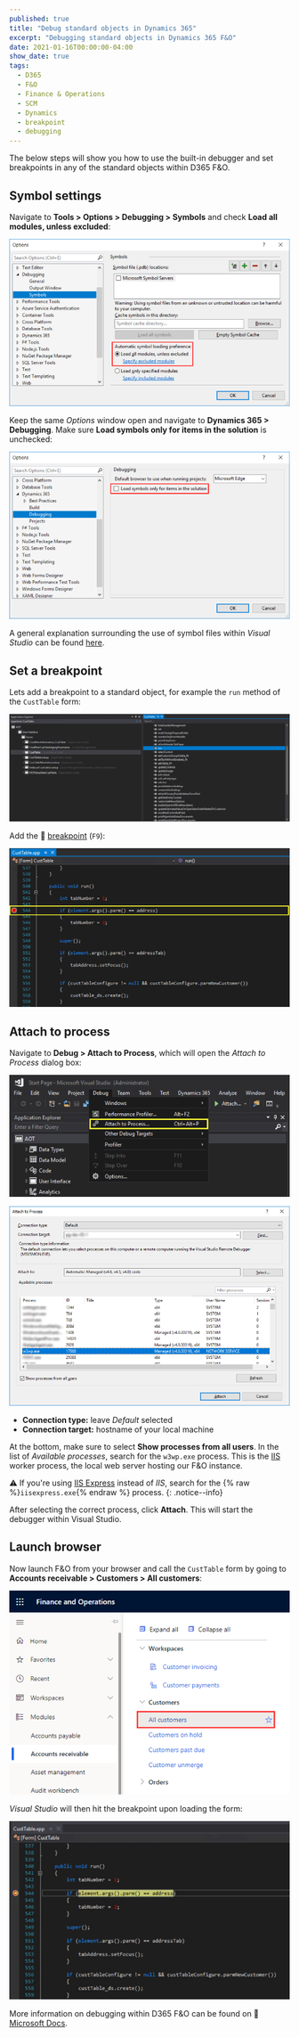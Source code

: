 ```yaml
---
published: true
title: "Debug standard objects in Dynamics 365"
excerpt: "Debugging standard objects in Dynamics 365 F&O"
date: 2021-01-16T00:00:00-04:00
show_date: true
tags:
  - D365
  - F&O
  - Finance & Operations
  - SCM
  - Dynamics
  - breakpoint
  - debugging
---
```


The below steps will show you how to use the built-in debugger and set breakpoints in any of the standard objects within D365 F&O.

## Symbol settings

Navigate to **Tools > Options > Debugging > Symbols** and check **Load all modules, unless excluded**:

![](/assets/images/\debugging-settings-2.png)


Keep the same *Options* window open and navigate to **Dynamics 365 > Debugging**. Make sure **Load symbols only for items in the solution** is unchecked:

![](/assets/images/\debugging-settings-1.png)

A general explanation surrounding the use of symbol files within *Visual Studio* can be found [here](https://docs.microsoft.com/en-us/visualstudio/debugger/specify-symbol-dot-pdb-and-source-files-in-the-visual-studio-debugger?view=vs-2019).

## Set a breakpoint

Lets add a breakpoint to a standard object, for example the `run` method of the `CustTable` form:

![](/assets/images/\custtable.png)

Add the 🔴 [breakpoint](https://docs.microsoft.com/en-us/visualstudio/debugger/debugger-feature-tour?view=vs-2019#set-a-breakpoint-and-start-the-debugger) (`F9`):

![](/assets/images/\add-breakpoint.png)

## Attach to process

Navigate to **Debug > Attach to Process**, which will open the *Attach to Process* dialog box:

![](/assets/images/\attach-to-process.png)

![](/assets/images/\attach-to-process-2.png)

- **Connection type:** leave *Default* selected
- **Connection target:** hostname of your local machine

At the bottom, make sure to select **Show processes from all users**. In the list of *Available processes*, search for the `w3wp.exe` process. This is the [IIS](https://docs.microsoft.com/en-us/iis/get-started/introduction-to-iis/iis-web-server-overview) worker process, the local web server hosting our F&O instance. 


⚠️ If you're using [IIS Express](https://docs.microsoft.com/en-us/iis/extensions/introduction-to-iis-express/iis-express-overview) instead of *IIS*, search for the {% raw %}`iisexpress.exe`{% endraw %} process.
{: .notice--info}

After selecting the correct process, click **Attach**. This will start the debugger within Visual Studio.

## Launch browser

Now launch F&O from your browser and call the `CustTable` form by going to **Accounts receivable > Customers > All customers**:

![](/assets/images/\all-customers.png)

*Visual Studio* will then hit the breakpoint upon loading the form:

![](/assets/images/\hit-breakpoint.png)

More information on debugging within D365 F&O can be found on 📖 [Microsoft Docs](https://docs.microsoft.com/en-us/dynamics365/fin-ops-core/dev-itpro/dev-tools/build-debug-project).

